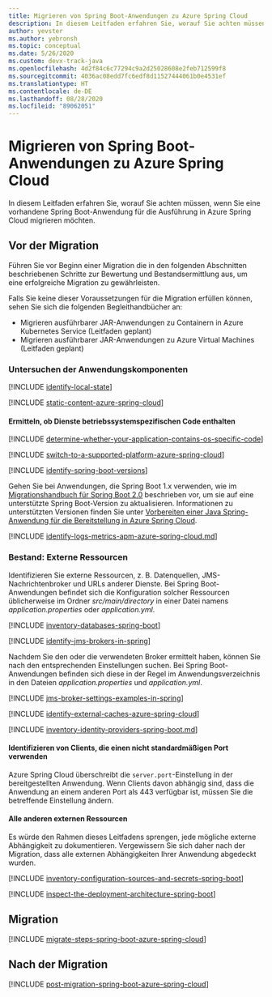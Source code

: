```yaml
---
title: Migrieren von Spring Boot-Anwendungen zu Azure Spring Cloud
description: In diesem Leitfaden erfahren Sie, worauf Sie achten müssen, wenn Sie eine vorhandene Spring Boot-Anwendung für die Ausführung in Azure Spring Cloud migrieren möchten.
author: yevster
ms.author: yebronsh
ms.topic: conceptual
ms.date: 5/26/2020
ms.custom: devx-track-java
ms.openlocfilehash: 4d2f84c6c77294c9a2d25028608e2feb712599f8
ms.sourcegitcommit: 4036ac08edd7fc6edf8d11527444061b0e4531ef
ms.translationtype: HT
ms.contentlocale: de-DE
ms.lasthandoff: 08/28/2020
ms.locfileid: "89062051"
---
```

# <a name="migrate-spring-boot-applications-to-azure-spring-cloud"></a>Migrieren von Spring Boot-Anwendungen zu Azure Spring Cloud

In diesem Leitfaden erfahren Sie, worauf Sie achten müssen, wenn Sie eine vorhandene Spring Boot-Anwendung für die Ausführung in Azure Spring Cloud migrieren möchten.

## <a name="pre-migration"></a>Vor der Migration

Führen Sie vor Beginn einer Migration die in den folgenden Abschnitten beschriebenen Schritte zur Bewertung und Bestandsermittlung aus, um eine erfolgreiche Migration zu gewährleisten.

Falls Sie keine dieser Voraussetzungen für die Migration erfüllen können, sehen Sie sich die folgenden Begleithandbücher an:

* Migrieren ausführbarer JAR-Anwendungen zu Containern in Azure Kubernetes Service (Leitfaden geplant)
* Migrieren ausführbarer JAR-Anwendungen zu Azure Virtual Machines (Leitfaden geplant)

### <a name="inspect-application-components"></a>Untersuchen der Anwendungskomponenten

[!INCLUDE [identify-local-state](includes/identify-local-state-azure-spring-cloud.md)]

[!INCLUDE [static-content-azure-spring-cloud](includes/determine-whether-and-how-the-file-system-is-used-azure-spring-cloud.md)]

#### <a name="determine-whether-any-of-the-services-contain-os-specific-code"></a>Ermitteln, ob Dienste betriebssystemspezifischen Code enthalten

[!INCLUDE [determine-whether-your-application-contains-os-specific-code](includes/determine-whether-your-application-contains-os-specific-code-no-title.md)]

[!INCLUDE [switch-to-a-supported-platform-azure-spring-cloud](includes/switch-to-a-supported-platform-azure-spring-cloud.md)]

[!INCLUDE [identify-spring-boot-versions](includes/identify-spring-boot-versions.md)]

Gehen Sie bei Anwendungen, die Spring Boot 1.x verwenden, wie im [Migrationshandbuch für Spring Boot 2.0](https://github.com/spring-projects/spring-boot/wiki/Spring-Boot-2.0-Migration-Guide) beschrieben vor, um sie auf eine unterstützte Spring Boot-Version zu aktualisieren. Informationen zu unterstützten Versionen finden Sie unter [Vorbereiten einer Java Spring-Anwendung für die Bereitstellung in Azure Spring Cloud](/azure/spring-cloud/spring-cloud-tutorial-prepare-app-deployment#spring-boot-and-spring-cloud-versions).

[!INCLUDE [identify-logs-metrics-apm-azure-spring-cloud.md](includes/identify-logs-metrics-apm-azure-spring-cloud.md)]

### <a name="inventory-external-resources"></a>Bestand: Externe Ressourcen

Identifizieren Sie externe Ressourcen, z. B. Datenquellen, JMS-Nachrichtenbroker und URLs anderer Dienste. Bei Spring Boot-Anwendungen befindet sich die Konfiguration solcher Ressourcen üblicherweise im Ordner *src/main/directory* in einer Datei namens *application.properties* oder *application.yml*.

[!INCLUDE [inventory-databases-spring-boot](includes/inventory-databases-spring-boot.md)]

[!INCLUDE [identify-jms-brokers-in-spring](includes/identify-jms-brokers-in-spring.md)]

Nachdem Sie den oder die verwendeten Broker ermittelt haben, können Sie nach den entsprechenden Einstellungen suchen. Bei Spring Boot-Anwendungen befinden sich diese in der Regel im Anwendungsverzeichnis in den Dateien *application.properties* und *application.yml*.

[!INCLUDE [jms-broker-settings-examples-in-spring](includes/jms-broker-settings-examples-in-spring.md)]

[!INCLUDE [identify-external-caches-azure-spring-cloud](includes/identify-external-caches-azure-spring-cloud.md)]

[!INCLUDE [inventory-identity-providers-spring-boot.md](includes/inventory-identity-providers-spring-boot.md)]

#### <a name="identify-any-clients-relying-on-a-non-standard-port"></a>Identifizieren von Clients, die einen nicht standardmäßigen Port verwenden

Azure Spring Cloud überschreibt die `server.port`-Einstellung in der bereitgestellten Anwendung. Wenn Clients davon abhängig sind, dass die Anwendung an einem anderen Port als 443 verfügbar ist, müssen Sie die betreffende Einstellung ändern.

#### <a name="all-other-external-resources"></a>Alle anderen externen Ressourcen

Es würde den Rahmen dieses Leitfadens sprengen, jede mögliche externe Abhängigkeit zu dokumentieren. Vergewissern Sie sich daher nach der Migration, dass alle externen Abhängigkeiten Ihrer Anwendung abgedeckt wurden.

[!INCLUDE [inventory-configuration-sources-and-secrets-spring-boot](includes/inventory-configuration-sources-and-secrets-spring-boot.md)]

[!INCLUDE [inspect-the-deployment-architecture-spring-boot](includes/inspect-the-deployment-architecture-spring-boot.md)]

## <a name="migration"></a>Migration

[!INCLUDE [migrate-steps-spring-boot-azure-spring-cloud](includes/migrate-steps-spring-boot-azure-spring-cloud.md)]

## <a name="post-migration"></a>Nach der Migration

[!INCLUDE [post-migration-spring-boot-azure-spring-cloud](includes/post-migration-spring-boot-azure-spring-cloud.md)]
